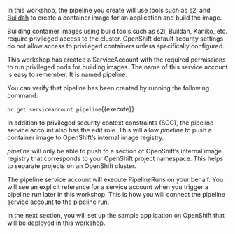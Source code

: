 In this workshop, the pipeline you create will use tools such as [s2i](https://github.com/openshift/source-to-image) and [Buildah](https://buildah.io/) to create a container image for an application and build the image.

Building container images using build tools such as s2i, Buildah, Kaniko, etc. require privileged access to the cluster. OpenShift default security settings do not allow access to privileged containers unless specifically configured.

This workshop has created a ServiceAccount with the required permissions to run privileged pods for building images. The name of this service account is easy to remember. It is named pipeline.

You can verify that pipeline has been created by running the following command:

`oc get serviceaccount pipeline`{{execute}}

In addition to privileged security context constraints (SCC), the pipeline service account also has the edit role. This will allow _pipeline_ to push a container image to OpenShift’s internal image registry.

_pipeline_ will only be able to push to a section of OpenShift’s internal image registry that corresponds to your OpenShift project namespace. This helps to separate projects on an OpenShift cluster.

The pipeline service account will execute PipelineRuns on your behalf. You will see an explicit reference for a service account when you trigger a pipeline run later in this workshop. This is how you will connect the pipeline service account to the pipeline run.

In the next section, you will set up the sample application on OpenShift that will be deployed in this workshop.